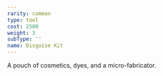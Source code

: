 ```yaml
---
rarity: common
type: tool
cost: 2500
weight: 3
subType: ''
name: Disguise Kit
---
```

A pouch of cosmetics, dyes, and a micro-fabricator.
